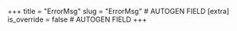 +++
title = "ErrorMsg"
slug = "ErrorMsg" # AUTOGEN FIELD
[extra]
is_override = false # AUTOGEN FIELD
+++